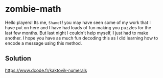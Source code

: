 # zombie-math

Hello players! Its me, `Shamel`! you may have seen some of my work that I have put on here and I have had 
loads of fun making you puzzles for the last few months. 
But last night I couldn't help myself, I just had to make another. 
I hope you have as much fun decoding this as I did learning how to encode a message using this method.

## Solution

https://www.dcode.fr/kaktovik-numerals
